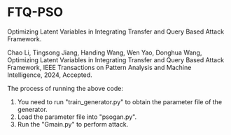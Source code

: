 # FTQ-PSO

Optimizing Latent Variables in Integrating Transfer and Query Based Attack Framework.

Chao Li, Tingsong Jiang, Handing Wang, Wen Yao, Donghua Wang, Optimizing Latent Variables in Integrating Transfer and Query Based Attack Framework, IEEE Transactions on  Pattern Analysis and Machine Intelligence, 2024, Accepted.

The process of running the above code:

1. You need to run "train_generator.py" to obtain the parameter file of the generator.
2. Load the parameter file into "psogan.py".
3. Run the "Gmain.py" to perform attack.


